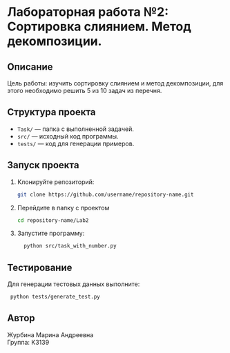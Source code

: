 # Лабораторная работа №2: Сортировка слиянием. Метод декомпозиции.

## Описание

Цель работы: изучить сортировку слиянием и метод декомпозиции, для этого необходимо решить 5 из 10 задач из перечня.

## Структура проекта
- `Task/` — папка с выполненной задачей.
- `src/` — исходный код программы.
- `tests/` — код для генерации примеров.

## Запуск проекта
1. Клонируйте репозиторий:
   ```bash
   git clone https://github.com/username/repository-name.git
   ```
2. Перейдите в папку с проектом
   ```bash
   cd repository-name/Lab2
   ```
3. Запустите программу:
   ```bash
     python src/task_with_number.py
   ```
## Тестирование
Для генерации тестовых данных выполните:
```bash
 python tests/generate_test.py
```

## Автор
Журбина Марина Андреевна\
Группа: К3139
